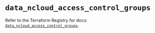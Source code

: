 # `data_ncloud_access_control_groups`

Refer to the Terraform Registry for docs: [`data_ncloud_access_control_groups`](https://registry.terraform.io/providers/navercloudplatform/ncloud/4.0.4/docs/data-sources/access_control_groups).
